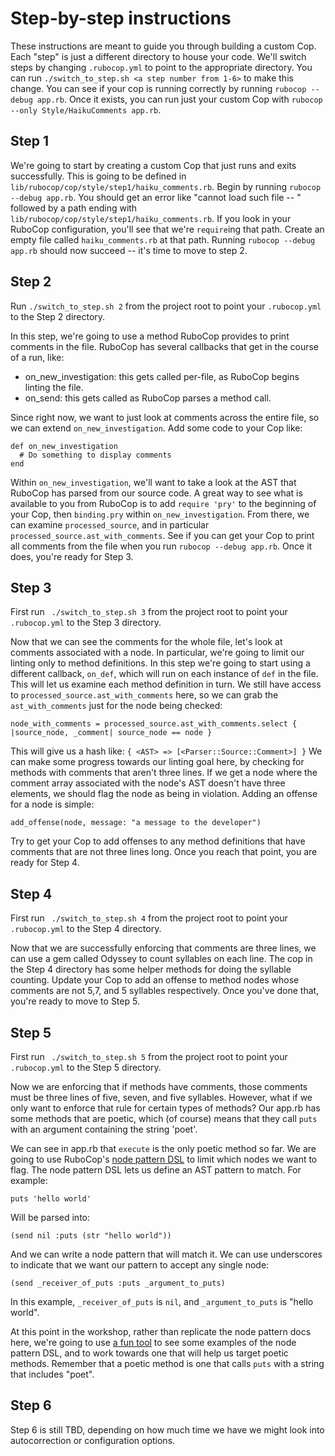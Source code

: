 # Step-by-step instructions

These instructions are meant to guide you through building a custom Cop.
Each "step" is just a different directory to house your code.
We'll switch steps by changing `.rubocop.yml` to point to the appropriate directory.
You can run `./switch_to_step.sh <a step number from 1-6>` to make this change.
You can see if your cop is running correctly by running `rubocop --debug app.rb`.
Once it exists, you can run just your custom Cop with `rubocop --only Style/HaikuComments app.rb`.

## Step 1
We're going to start by creating a custom Cop that just runs and exits successfully.
This is going to be defined in `lib/rubocop/cop/style/step1/haiku_comments.rb`.
Begin by running `rubocop --debug app.rb`.
You should get an error like "cannot load such file -- " followed by a path ending with `lib/rubocop/cop/style/step1/haiku_comments.rb`.
If you look in your RuboCop configuration, you'll see that we're `require`ing that path.
Create an empty file called `haiku_comments.rb` at that path.
Running `rubocop --debug app.rb` should now succeed -- it's time to move to step 2.

## Step 2
Run `./switch_to_step.sh 2` from the project root to point your `.rubocop.yml` to the Step 2 directory.

In this step, we're going to use a method RuboCop provides to print comments in the file.
RuboCop has several callbacks that get in the course of a run, like:
- on_new_investigation: this gets called per-file, as RuboCop begins linting the file.
- on_send: this gets called as RuboCop parses a method call.

Since right now, we want to just look at comments across the entire file, so we can extend `on_new_investigation`.
Add some code to your Cop like:

```
def on_new_investigation
  # Do something to display comments
end
```

Within `on_new_investigation`, we'll want to take a look at the AST that RuboCop has parsed from our source code.
A great way to see what is available to you from RuboCop is to add `require 'pry'` to the beginning of your Cop, then `binding.pry` within `on_new_investigation`.
From there, we can examine `processed_source`, and in particular `processed_source.ast_with_comments`.
See if you can get your Cop to print all comments from the file when you run `rubocop --debug app.rb`.
Once it does, you're ready for Step 3.

## Step 3
First run ` ./switch_to_step.sh 3` from the project root to point your `.rubocop.yml` to the Step 3 directory.

Now that we can see the comments for the whole file, let's look at comments associated with a node.
In particular, we're going to limit our linting only to method definitions.
In this step we're going to start using a different callback, `on_def`, which will run on each instance of `def` in the file.
This will let us examine each method definition in turn.
We still have access to `processed_source.ast_with_comments` here, so we can grab the `ast_with_comments` just for the node being checked:
```
node_with_comments = processed_source.ast_with_comments.select { |source_node, _comment| source_node == node }
```

This will give us a hash like: `{ <AST> => [<Parser::Source::Comment>] }`
We can make some progress towards our linting goal here, by checking for methods with comments that aren't three lines.
If we get a node where the comment array associated with the node's AST doesn't have three elements, we should flag the node as being in violation.
Adding an offense for a node is simple:
```
add_offense(node, message: "a message to the developer")

```

Try to get your Cop to add offenses to any method definitions that have comments that are not three lines long.
Once you reach that point, you are ready for Step 4.

## Step 4
First run ` ./switch_to_step.sh 4` from the project root to point your `.rubocop.yml` to the Step 4 directory.

Now that we are successfully enforcing that comments are three lines, we can use a gem called Odyssey to count syllables on each line.
The cop in the Step 4 directory has some helper methods for doing the syllable counting.
Update your Cop to add an offense to method nodes whose comments are not 5,7, and 5 syllables respectively.
Once you've done that, you're ready to move to Step 5.

## Step 5
First run ` ./switch_to_step.sh 5` from the project root to point your `.rubocop.yml` to the Step 5 directory.

Now we are enforcing that if methods have comments, those comments must be three lines of five, seven, and five syllables.
However, what if we only want to enforce that rule for certain types of methods?
Our app.rb has some methods that are poetic, which (of course) means that they call `puts` with an argument containing the string 'poet'.

We can see in app.rb that `execute` is the only poetic method so far.
We are going to use RuboCop's [node pattern DSL](https://docs.rubocop.org/rubocop-ast/node_pattern.html) to limit which nodes we want to flag.
The node pattern DSL lets us define an AST pattern to match.
For example:
```
puts 'hello world'
```
Will be parsed into:
```
(send nil :puts (str "hello world"))
```
And we can write a node pattern that will match it.
We can use underscores to indicate that we want our pattern to accept any single node:
```
(send _receiver_of_puts :puts _argument_to_puts)
```
In this example, `_receiver_of_puts` is `nil`, and `_argument_to_puts` is "hello world".

At this point in the workshop, rather than replicate the node pattern docs here, we're going to use [a fun tool](http://nodepattern.herokuapp.com/) to see some examples of the node pattern DSL, and to work towards one that will help us target poetic methods.
Remember that a poetic method is one that calls `puts` with a string that includes "poet".

## Step 6

Step 6 is still TBD, depending on how much time we have we might look into autocorrection or configuration options.